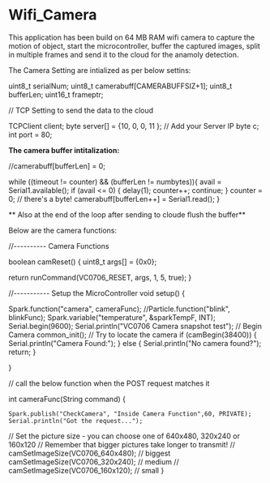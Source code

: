 # Wifi_Camera

This application has been build on 64 MB RAM wifi camera to capture the motion of object, start the microcontroller, buffer the captured images, split in multiple frames and send it to the cloud for the anamoly detection.

The Camera Setting are intialized as per below settins:

uint8_t  serialNum;
uint8_t  camerabuff[CAMERABUFFSIZ+1];
uint8_t  bufferLen;
uint16_t frameptr;

// TCP Setting to send the data to the cloud

TCPClient client;
byte server[] = {10, 0, 0, 11 };  // Add your Server IP
byte c;
int port = 80;

**The camera buffer intitalization:**

//camerabuff[bufferLen] = 0;


  while ((timeout != counter) && (bufferLen != numbytes)){
    avail = Serial1.available();
    if (avail <= 0) {
      delay(1);
      counter++;
      continue;
    }
    counter = 0;
    // there's a byte!
    camerabuff[bufferLen++] = Serial1.read();
  }
  
  ** Also at the end of the loop after sending to cloude flush the buffer**
  

Below are the camera functions:

//---------- Camera Functions

boolean camReset() {
  uint8_t args[] = {0x0};

  return runCommand(VC0706_RESET, args, 1, 5, true);
}



//----------- Setup the MicroController
void setup() {

  Spark.function("camera", cameraFunc);
  //Particle.function("blink", blinkFunc);
  Spark.variable("temperature", &sparkTempF, INT);
  Serial.begin(9600);
  Serial.println("VC0706 Camera snapshot test");
    // Begin Camera
      common_init();
    // Try to locate the camera
    if (camBegin(38400)) {
      Serial.println("Camera Found:");
    } else {
      Serial.println("No camera found?");
      return;
    }

}



// call the below function when the POST request matches it

int cameraFunc(String command) {

    Spark.publish("CheckCamera", "Inside Camera Function",60, PRIVATE);
    Serial.println("Got the request...");
  // Set the picture size - you can choose one of 640x480, 320x240 or 160x120
  // Remember that bigger pictures take longer to transmit!
  //  camSetImageSize(VC0706_640x480);           // biggest
      camSetImageSize(VC0706_320x240);           // medium
  //  camSetImageSize(VC0706_160x120);           // small
}
